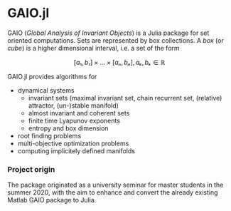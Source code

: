 # GAIO.jl

GAIO (_Global Analysis of Invariant Objects_) is a Julia package for set oriented computations.  Sets are represented by box collections. A _box_ (or _cube_) is a higher dimensional interval, i.e. a set of the form
```math
[a₁,b₁] × ... × [aₙ,bₙ],    aₖ,bₖ ∈ ℝ
```
GAIO.jl provides algorithms for  
* dynamical systems
  * invariant sets (maximal invariant set, chain recurrent set, (relative) attractor, (un-)stable manifold)
  * almost invariant and coherent sets
  * finite time Lyapunov exponents
  * entropy and box dimension
* root finding problems
* multi-objective optimization problems
* computing implicitely defined manifolds

### Project origin

The package originated as a university seminar for master students in the summer 2020, with the aim to enhance and convert the already existing Matlab GAIO package to Julia.
